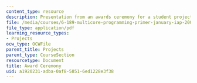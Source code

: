 ```yaml
---
content_type: resource
description: Presentation from an awards ceremony for a student project competition.
file: /media/courses/6-189-multicore-programming-primer-january-iap-2007/a1920231adba0af858516ed1228e3f38_6189awards.pdf
file_type: application/pdf
learning_resource_types:
- Projects
ocw_type: OCWFile
parent_title: Projects
parent_type: CourseSection
resourcetype: Document
title: Award Ceremony
uid: a1920231-adba-0af8-5851-6ed1228e3f38
---
```

